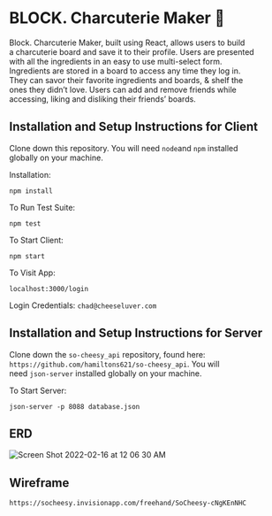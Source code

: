 
# BLOCK. Charcuterie Maker 🧀

Block. Charcuterie Maker, built using React, allows users to build \
a charcuterie board and save it to their profile. Users are presented \
with all the ingredients in an easy to use multi-select form. \
Ingredients are stored in a board to access any time they log in. \
They can savor their favorite ingredients and boards, & shelf the \
ones they didn’t love. Users can add and remove friends while \
accessing, liking and disliking their friends’ boards.

## Installation and Setup Instructions for Client

Clone down this repository. You will need `node`and `npm` installed \
globally on your machine.  

Installation:

`npm install`  

To Run Test Suite:  

`npm test`  

To Start Client:

`npm start`

To Visit App:

`localhost:3000/login`

Login Credentials: 
`chad@cheeseluver.com`

## Installation and Setup Instructions for Server

Clone down the `so-cheesy_api` repository, found here: \
`https://github.com/hamiltons621/so-cheesy_api`. You will \
need `json-server` installed globally on your machine.

To Start Server:

`json-server -p 8088 database.json`

## ERD

![Screen Shot 2022-02-16 at 12 06 30 AM](https://user-images.githubusercontent.com/81783826/154206573-53cdb833-a475-49fd-a340-b72594a5d9ee.png)


## Wireframe

`https://socheesy.invisionapp.com/freehand/SoCheesy-cNgKEnNHC`


